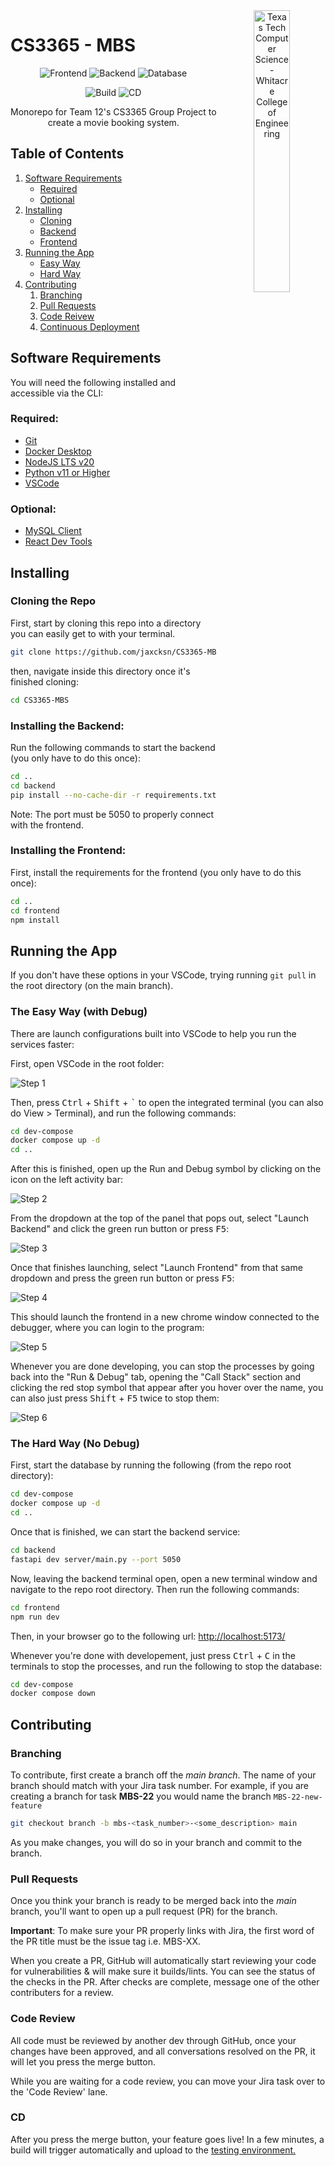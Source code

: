 <div align="center">
<picture>
         <source media="(prefers-color-scheme: dark)" srcset="https://raw.githubusercontent.com/jaxcksn/jaxcksn/main/files/ttu_cs_dark.png">
        <img alt="Texas Tech Computer Science - Whitacre College of Engineering" src="https://raw.githubusercontent.com/jaxcksn/jaxcksn/main/files/ttu_cs_light.png" width="34%" align="right">
</picture>
</div>

# CS3365 - MBS

<div align='center'>

![Frontend](https://flat.badgen.net/static/Frontend/React/blue)
![Backend](https://flat.badgen.net/static/Backend/FastAPI/cyan)
![Database](https://flat.badgen.net/static/Database/MySQL/orange)

![Build](https://flat.badgen.net/github/checks/jaxcksn/CS3365-MBS/main/Test%20Frontend%20Build?label=Test&cache=3600)
![CD](https://flat.badgen.net/github/checks/jaxcksn/CS3365-MBS/main/Build%20for%20Staging%20Environment?label=CD&cache=3600)

Monorepo for Team 12's CS3365 Group Project to create a movie booking system.

</div>

## Table of Contents

1. [Software Requirements](#software-requirements)
   - [Required](#required)
   - [Optional](#optional)
2. [Installing](#installing)
   - [Cloning](#cloning-the-repo)
   - [Backend](#installing-the-backend)
   - [Frontend](#installing-the-frontend)
3. [Running the App](#running-the-app)
   - [Easy Way](#the-easy-way-with-debug)
   - [Hard Way](#the-hard-way-no-debug)
4. [Contributing](#contributing)
   1. [Branching](#branching)
   2. [Pull Requests](#pull-requests)
   3. [Code Reivew](#code-review)
   4. [Continuous Deployment](#cd)

## Software Requirements

You will need the following installed and accessible via the CLI:

### Required:

- [Git](https://git-scm.com/downloads)
- [Docker Desktop](https://www.docker.com/products/docker-desktop/)
- [NodeJS LTS v20](https://nodejs.org/en)
- [Python v11 or Higher](https://www.python.org/downloads/)
- [VSCode](https://code.visualstudio.com/)

### Optional:

- [MySQL Client](https://dev.mysql.com/downloads/mysql/)
- [React Dev Tools](https://chromewebstore.google.com/detail/react-developer-tools)

## Installing

### Cloning the Repo

First, start by cloning this repo into a directory you can easily get to with your terminal.

```bash
git clone https://github.com/jaxcksn/CS3365-MBS.git
```

then, navigate inside this directory once it's finished cloning:

```bash
cd CS3365-MBS
```

### Installing the Backend:

Run the following commands to start the backend (you only have to do this once):

```bash
cd ..
cd backend
pip install --no-cache-dir -r requirements.txt
```

Note: The port must be 5050 to properly connect with the frontend.

### Installing the Frontend:

First, install the requirements for the frontend (you only have to do this once):

```bash
cd ..
cd frontend
npm install
```

## Running the App

If you don't have these options in your VSCode, trying running `git pull` in the root directory (on the main branch).

### The Easy Way (with Debug)

There are launch configurations built into VSCode to help you run the services faster:

First, open VSCode in the root folder:

![Step 1](/docs/photos/step1.png)

Then, press <kbd>Ctrl</kbd> + <kbd>Shift</kbd> + <kbd>`</kbd> to open the integrated terminal (you can also do View > Terminal), and run the following commands:

```bash
cd dev-compose
docker compose up -d
cd ..
```

After this is finished, open up the Run and Debug symbol by clicking on the icon on the left activity bar:

![Step 2](/docs/photos/step2.png)

From the dropdown at the top of the panel that pops out, select "Launch Backend" and click the green run button or press <kbd>F5</kbd>:

![Step 3](/docs/photos/step3.png)

Once that finishes launching, select "Launch Frontend" from that same dropdown and press the green run button or press <kbd>F5</kbd>:

![Step 4](/docs/photos/step4.png)

This should launch the frontend in a new chrome window connected to the debugger, where you can login to the program:

![Step 5](/docs/photos/step5.png)

Whenever you are done developing, you can stop the processes by going back into the "Run & Debug" tab, opening the "Call Stack" section and clicking the red stop symbol that appear after you hover over the name, you can also just press <kbd>Shift</kbd> + <kbd>F5</kbd> twice to stop them:

![Step 6](/docs/photos/step6.png)

### The Hard Way (No Debug)

First, start the database by running the following (from the repo root directory):

```bash
cd dev-compose
docker compose up -d
cd ..
```

Once that is finished, we can start the backend service:

```bash
cd backend
fastapi dev server/main.py --port 5050
```

Now, leaving the backend terminal open, open a new terminal window and navigate to the repo root directory. Then run the following commands:

```bash
cd frontend
npm run dev
```

Then, in your browser go to the following url: [http://localhost:5173/](http://localhost:5173/)

Whenever you're done with developement, just press <kbd>Ctrl</kbd> + <kbd>C</kbd> in the terminals to stop the processes, and run the following to stop the database:

```bash
cd dev-compose
docker compose down
```

## Contributing

### Branching

To contribute, first create a branch off the _main branch_. The name of your branch should match with your Jira task number. For example, if you are creating a branch for task **MBS-22** you would name the branch `MBS-22-new-feature`

```bash
git checkout branch -b mbs-<task_number>-<some_description> main
```

As you make changes, you will do so in your branch and commit to the branch.

### Pull Requests

Once you think your branch is ready to be merged back into the _main_ branch, you'll want to open up a pull request (PR) for the branch.

**Important**: To make sure your PR properly links with Jira, the first word of the PR title must be the issue tag i.e. MBS-XX.

When you create a PR, GitHub will automatically start reviewing your code for vulnerabilities & will make sure it builds/lints. You can see the status of the checks in the PR. After checks are complete, message one of the other contributers for a review.

### Code Review

All code must be reviewed by another dev through GitHub, once your changes have been approved, and all conversations resolved on the PR, it will let you press the merge button.

While you are waiting for a code review, you can move your Jira task over to the 'Code Review' lane.

### CD

After you press the merge button, your feature goes live! In a few minutes, a build will trigger automatically and upload to the [testing environment.](https://mbs.jaxcksn.dev)
